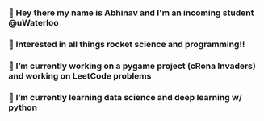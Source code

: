 ### 👋 Hey there my name is Abhinav and I'm an incoming student @uWaterloo
### 🚀 Interested in all things rocket science and programming!! 
### 🔭 I’m currently working on a pygame project (cRona Invaders) and working on LeetCode problems
### 🌱 I’m currently learning data science and deep learning w/ python


<!--
**AbhiByte/AbhiByte** is a ✨ _special_ ✨ repository because its `README.md` (this file) appears on your GitHub profile.

Here are some ideas to get you started:

- 🔭 I’m currently working on ...
- 🌱 I’m currently learning ...
- 👯 I’m looking to collaborate on ...
- 🤔 I’m looking for help with ...
- 💬 Ask me about ...
- 📫 How to reach me: ...
- 😄 Pronouns: ...
-  Fun fact: ...
-->
